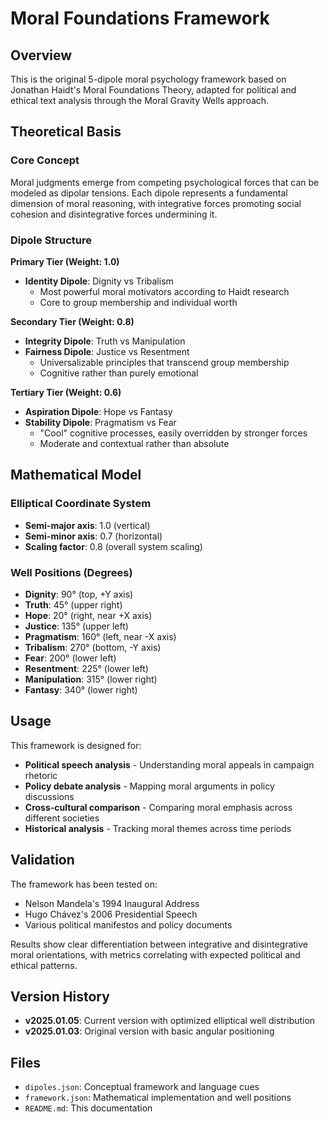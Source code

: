 # Moral Foundations Framework

## Overview

This is the original 5-dipole moral psychology framework based on Jonathan Haidt's Moral Foundations Theory, adapted for political and ethical text analysis through the Moral Gravity Wells approach.

## Theoretical Basis

### Core Concept
Moral judgments emerge from competing psychological forces that can be modeled as dipolar tensions. Each dipole represents a fundamental dimension of moral reasoning, with integrative forces promoting social cohesion and disintegrative forces undermining it.

### Dipole Structure

**Primary Tier (Weight: 1.0)**
- **Identity Dipole**: Dignity vs Tribalism
  - Most powerful moral motivators according to Haidt research
  - Core to group membership and individual worth

**Secondary Tier (Weight: 0.8)**  
- **Integrity Dipole**: Truth vs Manipulation
- **Fairness Dipole**: Justice vs Resentment
  - Universalizable principles that transcend group membership
  - Cognitive rather than purely emotional

**Tertiary Tier (Weight: 0.6)**
- **Aspiration Dipole**: Hope vs Fantasy  
- **Stability Dipole**: Pragmatism vs Fear
  - "Cool" cognitive processes, easily overridden by stronger forces
  - Moderate and contextual rather than absolute

## Mathematical Model

### Elliptical Coordinate System
- **Semi-major axis**: 1.0 (vertical)
- **Semi-minor axis**: 0.7 (horizontal)  
- **Scaling factor**: 0.8 (overall system scaling)

### Well Positions (Degrees)
- **Dignity**: 90° (top, +Y axis)
- **Truth**: 45° (upper right)
- **Hope**: 20° (right, near +X axis)
- **Justice**: 135° (upper left)  
- **Pragmatism**: 160° (left, near -X axis)
- **Tribalism**: 270° (bottom, -Y axis)
- **Fear**: 200° (lower left)
- **Resentment**: 225° (lower left)
- **Manipulation**: 315° (lower right)
- **Fantasy**: 340° (lower right)

## Usage

This framework is designed for:
- **Political speech analysis** - Understanding moral appeals in campaign rhetoric
- **Policy debate analysis** - Mapping moral arguments in policy discussions  
- **Cross-cultural comparison** - Comparing moral emphasis across different societies
- **Historical analysis** - Tracking moral themes across time periods

## Validation

The framework has been tested on:
- Nelson Mandela's 1994 Inaugural Address
- Hugo Chávez's 2006 Presidential Speech
- Various political manifestos and policy documents

Results show clear differentiation between integrative and disintegrative moral orientations, with metrics correlating with expected political and ethical patterns.

## Version History

- **v2025.01.05**: Current version with optimized elliptical well distribution
- **v2025.01.03**: Original version with basic angular positioning

## Files

- `dipoles.json`: Conceptual framework and language cues
- `framework.json`: Mathematical implementation and well positions
- `README.md`: This documentation 